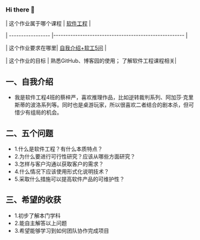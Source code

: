 ### Hi there 👋

| 这个作业属于哪个课程 | [软件工程](https://edu.cnblogs.com/campus/gdgy/SoftwareEngineering2024) |

| ----------------- |------------------------------------------------------ |

| 这个作业要求在哪里| [自我介绍+软工5问](https://edu.cnblogs.com/campus/gdgy/SoftwareEngineering2024/homework/13135) |

| 这个作业的目标 | 熟悉GitHub、博客园的使用； 了解软件工程课程相关|


## 一、自我介绍
- 我是软件工程4班的蔡梓严，喜欢推理作品，比如逆转裁判系列、阿加莎·克里斯蒂的波洛系列等。同时也是桌游玩家，所以很喜欢二者结合的剧本杀，但可惜少有组局的机会。


## 二、五个问题
- 1.什么是软件工程？有什么本质特点？
- 2.为什么要进行可行性研究？应该从哪些方面研究？
- 3.怎样与客户沟通以获取客户的需求？
- 4.什么情况下应该使用形式化说明技术？
- 5.采取什么措施可以提高软件产品的可维护性？

## 三、希望的收获
- 1.初步了解本门学科
- 2.能自主解答以上问题
- 3.希望能够学习到如何团队协作完成项目
